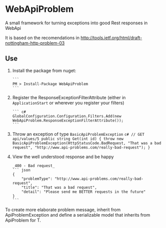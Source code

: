 WebApiProblem
=============

A small framework for turning exceptions into good Rest responses in WebApi

It is based on the recomendations in http://tools.ietf.org/html/draft-nottingham-http-problem-03

## Use

 1) Install the package from nuget:
		
		```
		PM > Install-Package WebApiProblem
		```

 2) Register the ResponseExceptionFilterAttribute (either in `ApplicationStart` or wherever you register your filters)
		
		``` c#
		GlobalConfiguration.Configuration.Filters.Add(new WebApiProblem.ResponseExceptionFilterAttribute());
		```

 3) Throw an exception of type `BasicApiProblemException`
		``` c#
		 // GET api/values/5
        public string Get(int id)
        {
             throw new BasicApiProblemException(HttpStatusCode.BadRequest, "That was a bad request", "http://www.api-problems.com/really-bad-request");
        }
		```
 
 4) View the well understood response and be happy
 
		_400 - Bad request_
		``` json
		{
			"problemType": "http://www.api-problems.com/really-bad-request",
			"title": "That was a bad request",
			"detail": "Please send me BETTER requests in the future"
		}
		```
 
To create more elaborate problem message, inherit from ApiProblemException<T> and define a serializable model that inherits from ApiProblem for T.